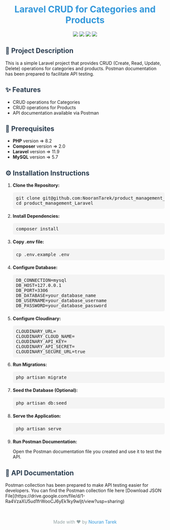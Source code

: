 <h1 style="text-align: center; color: #3498db;">Laravel CRUD for Categories and Products</h1>

<p align="center">
    <img src="https://img.shields.io/badge/Laravel-10.x-red?style=flat-square">
    <img src="https://img.shields.io/badge/PHP-8.1-blue?style=flat-square">
    <img src="https://img.shields.io/badge/Composer-2.0-green?style=flat-square">
    <img src="https://img.shields.io/badge/MySQL-5.7-blue?style=flat-square">
</p>

<h2 style="color: #2c3e50;">📄 Project Description</h2>
<p>This is a simple Laravel project that provides CRUD (Create, Read, Update, Delete) operations for categories and products. Postman documentation has been prepared to facilitate API testing.</p>

<h2 style="color: #2c3e50;">✨ Features</h2>
<ul>
    <li>CRUD operations for Categories</li>
    <li>CRUD operations for Products</li>
    <li>API documentation available via Postman</li>
</ul>

<h2 style="color: #2c3e50;">🚀 Prerequisites</h2>
<ul>
    <li><strong>PHP</strong> version => 8.2</li>
    <li><strong>Composer</strong> version => 2.0</li>
    <li><strong>Laravel</strong> version => 11.9</li>
    <li><strong>MySQL</strong> version => 5.7 </li>
</ul>

<h2 style="color: #2c3e50;">⚙️ Installation Instructions</h2>
<ol>
    <li><strong>Clone the Repository:</strong>
        <pre style="background: #f4f4f4; padding: 10px; border-radius: 5px;">git clone git@github.com:NooranTarek/product_management_Laravel.git
cd product_management_Laravel</pre>
    </li>
    <li><strong>Install Dependencies:</strong>
        <pre style="background: #f4f4f4; padding: 10px; border-radius: 5px;">composer install</pre>
    </li>
    <li><strong>Copy .env file:</strong>
        <pre style="background: #f4f4f4; padding: 10px; border-radius: 5px;">cp .env.example .env</pre>
    </li>
    <li><strong>Configure Database:</strong>
        <pre style="background: #f4f4f4; padding: 10px; border-radius: 5px;">DB_CONNECTION=mysql
DB_HOST=127.0.0.1
DB_PORT=3306
DB_DATABASE=your_database_name
DB_USERNAME=your_database_username
DB_PASSWORD=your_database_password</pre>
    </li>
<li><strong>Configure Cloudinary:</strong>
        <pre style="background: #f4f4f4; padding: 10px; border-radius: 5px;">CLOUDINARY_URL=
CLOUDINARY_CLOUD_NAME=
CLOUDINARY_API_KEY=
CLOUDINARY_API_SECRET=
CLOUDINARY_SECURE_URL=true</pre>
    </li>
    <li><strong>Run Migrations:</strong>
        <pre style="background: #f4f4f4; padding: 10px; border-radius: 5px;">php artisan migrate</pre>
    </li>
    <li><strong>Seed the Database (Optional):</strong>
        <pre style="background: #f4f4f4; padding: 10px; border-radius: 5px;">php artisan db:seed</pre>
    </li>
    <li><strong>Serve the Application:</strong>
        <pre style="background: #f4f4f4; padding: 10px; border-radius: 5px;">php artisan serve</pre>
    </li>
    <li><strong>Run Postman Documentation:</strong>
        <p>Open the Postman documentation file you created and use it to test the API.</p>
    </li>
</ol>

<h2 style="color: #2c3e50;">📑 API Documentation</h2>
<p>Postman collection has been prepared to make API testing easier for developers. You can find the Postman collection file here [Download JSON File](https://drive.google.com/file/d/1-Ra4VzaXU5ud1frWooCJ6yEk1ky9wIjt/view?usp=sharing)
</p>


<footer style="text-align: center; padding-top: 20px;">
    <p style="color: #95a5a6;">Made with ❤️ by <a href="https://github.com/username" style="color: #3498db; text-decoration: none;">Nouran Tarek</a></p>
</footer>



